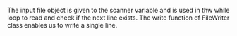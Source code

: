 The input file object is given to the scanner variable and is used in thw while loop to read and check if the next line exists. The write function of FileWriter class enables us to write a single line.